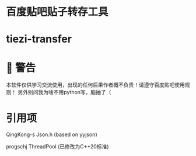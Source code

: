 # 百度贴吧贴子转存工具

# tiezi-transfer

# 🔔 警告
本软件仅供学习交流使用，出现的任何后果作者概不负责！请遵守百度贴吧使用规则！
另外别问我为啥不用python写，脑抽了（

# 引用项
QingKong-s Json.h (based on yyjson)

progschj ThreadPool (已修改为C++20标准)
